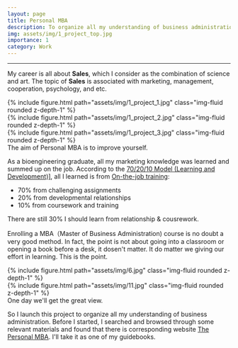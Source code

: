 ```yaml
---
layout: page
title: Personal MBA
description: To organize all my understanding of business administration.
img: assets/img/1_project_top.jpg
importance: 1
category: Work
---
```


***

My career is all about **Sales**, which I consider as the combination of science and art. The topic of **Sales** is associated with marketing, management, cooperation, psychology, and etc.

<div class="row">
    <div class="col-sm mt-3 mt-md-0">
        {% include figure.html path="assets/img/1_project_1.jpg" class="img-fluid rounded z-depth-1" %}
    </div>
    <div class="col-sm mt-3 mt-md-0">
        {% include figure.html path="assets/img/1_project_2.jpg" class="img-fluid rounded z-depth-1" %}
    </div>
    <div class="col-sm mt-3 mt-md-0">
        {% include figure.html path="assets/img/1_project_3.jpg" class="img-fluid rounded z-depth-1" %}
    </div>
</div>
<div class="caption">
    The aim of Personal MBA is to improve yourself.
</div>

As a bioengineering graduate, all my marketing knowledge was learned and summed up on the job. According to the <a href="https://en.wikipedia.org/wiki/70/20/10_Model_(Learning_and_Development))" target="_blank" rel="noopener noreferrer">70/20/10 Model (Learning and Development)]</a>, all I learned is from <a href="https://en.wikipedia.org/wiki/On-the-job_training" target="_blank" rel="noopener noreferrer">On-the-job training</a>:

- 70% from challenging assignments
- 20% from developmental relationships
- 10% from coursework and training

There are still 30% I should learn from relationship & cousrework.

Enrolling a MBA（Master of Business Administration) course is no doubt a very good method. In fact, the point is not about going into a classroom or opening a book before a desk, it dosen't matter. It do matter we giving our effort in learning. This is the point.

<div class="row justify-content-sm-center">
    <div class="col-sm-8 mt-3 mt-md-0">
        {% include figure.html path="assets/img/6.jpg"  class="img-fluid rounded z-depth-1" %}
    </div>
    <div class="col-sm-4 mt-3 mt-md-0">
        {% include figure.html path="assets/img/11.jpg"  class="img-fluid rounded z-depth-1" %}
    </div>
</div>
<div class="caption">
    One day we'll get the great view.
</div>

So I launch this project to organize all my understanding of business administration. Before I started, I searched and browsed through some relevant materials and found that there is corresponding website <a href="https://personalmba.com" target="_blank" rel="noopener noreferrer">The Personal MBA</a>. I'll take it as one of my guidebooks.
